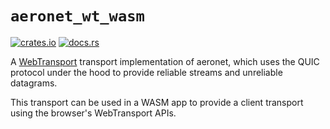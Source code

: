 # `aeronet_wt_wasm`

[![crates.io](https://img.shields.io/crates/v/aeronet_wt_wasm.svg)](https://crates.io/crates/aeronet_wt_wasm)
[![docs.rs](https://img.shields.io/docsrs/aeronet_wt_wasm)](https://docs.rs/aeronet_wt_wasm)

A [WebTransport](https://developer.chrome.com/en/articles/webtransport/) transport implementation
of aeronet, which uses the QUIC protocol under the hood to provide reliable streams and unreliable
datagrams.

This transport can be used in a WASM app to provide a client transport using the browser's
WebTransport APIs.
